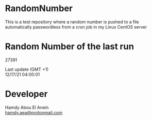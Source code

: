 # RandomNumber    
This is a test repository where a random number is pushed to a file automatically passwordless from a cron job in my Linux CentOS server    
# Random Number of the last run   
27391
      
Last update (GMT +1)    
12/17/21 04:00:01
# Developer    
Hamdy Abou El Anein   
hamdy.aea@protonmail.com
